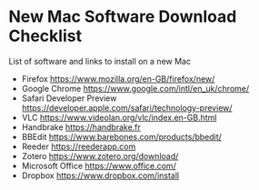# New Mac Software Download Checklist
List of software and links to install on a new Mac

* Firefox https://www.mozilla.org/en-GB/firefox/new/ 
* Google Chrome https://www.google.com/intl/en_uk/chrome/ 
* Safari Developer Preview https://developer.apple.com/safari/technology-preview/ 
* VLC https://www.videolan.org/vlc/index.en-GB.html 
* Handbrake https://handbrake.fr 
* BBEdit https://www.barebones.com/products/bbedit/ 
* Reeder https://reederapp.com 
* Zotero https://www.zotero.org/download/ 
* Microsoft Office https://www.office.com/
* Dropbox https://www.dropbox.com/install 
